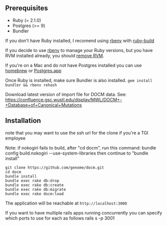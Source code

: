 Prerequisites
----
* Ruby (= 2.1.0)
* Postgres (>= 9)
* Bundler

If you don't have Ruby installed, I recomend using [rbenv](https://github.com/sstephenson/rbenv) with [ruby-build](https://github.com/sstephenson/ruby-build)

If you decide to use [rbenv](https://github.com/sstephenson/rbenv) to manage your Ruby versions, but you have RVM installed already, 
you should [remove RVM](http://stackoverflow.com/questions/3950260/howto-uninstall-rvm).

If you're on a Mac and do not have Postgres installed you can use [homebrew](http://brew.sh/) or [Postgres.app](http://postgresapp.com/)

Once Ruby is installed, make sure Bundler is also installed. `gem install bundler && rbenv rehash`

Download latest version of import file for DOCM data. See:
https://confluence.gsc.wustl.edu/display/MWL/DOCM+-+Database+of+Canonical+Mutations

Installation
----
note that you may want to use the ssh url for the clone if you're a TGI employee

Note: if nokogiri fails to build, after "cd docm", run this command:
    bundle config build.nokogiri --use-system-libraries
        then continue to "bundle install"

    git clone https://github.com/genome/docm.git
    cd docm
    bundle install
    bundle exec rake db:drop
    bundle exec rake db:create
    bundle exec rake db:migrate
    bundle exec rake docm:load


The application will be reachable at `http://localhost:3000`

If you want to have multiple rails apps running concurrently you can specify which ports to use for each as follows
    rails s -p 3001
